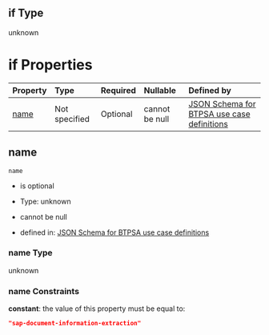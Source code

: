 ## if Type

unknown

# if Properties

| Property      | Type          | Required | Nullable       | Defined by                                                                                                                                                                                                          |
| :------------ | :------------ | :------- | :------------- | :------------------------------------------------------------------------------------------------------------------------------------------------------------------------------------------------------------------ |
| [name](#name) | Not specified | Optional | cannot be null | [JSON Schema for BTPSA use case definitions](btpsa-usecase-properties-services-items-allof-1-then-allof-105-if-properties-name.md "undefined#/properties/services/items/allOf/1/then/allOf/105/if/properties/name") |

## name



`name`

*   is optional

*   Type: unknown

*   cannot be null

*   defined in: [JSON Schema for BTPSA use case definitions](btpsa-usecase-properties-services-items-allof-1-then-allof-105-if-properties-name.md "undefined#/properties/services/items/allOf/1/then/allOf/105/if/properties/name")

### name Type

unknown

### name Constraints

**constant**: the value of this property must be equal to:

```json
"sap-document-information-extraction"
```
